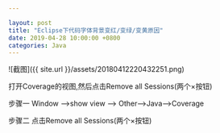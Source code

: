 ```yaml
---

layout: post 
title: "Eclipse下代码字体背景变红/变绿/变黄原因" 
date: 2019-04-28 10:00:00 +0800
categories: Java
---
```


![截图]({{ site.url }}/assets/20180412220432251.png)

打开Coverage的视图,然后点击Remove all Sessions(两个×按钮)

步骤一 Window ——>show view ——> Other——>Java——>Coverage

步骤二 点击Remove all Sessions(两个×按钮)